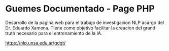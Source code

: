 # Guemes Documentado - Page PHP 

Desarrollo de la pagina web para el trabajo de investigacion NLP acargo del Dr. Eduardo Xamena.
Tiene como objetivo facilitar la creacion del grand truth necesario para el entrenamiento de la IA.

https://nlp.unsa.edu.ar/gdgt/

